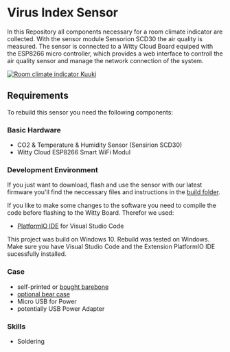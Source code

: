 # Virus Index Sensor
In this Repository all components necessary for a room climate indicator are collected.
With the sensor module Sensorion SCD30 the air quality is measured.
The sensor is connected to a Witty Cloud Board equiped with the ESP8266 micro controller,
which provides a web interface to controll the air quality sensor and manage the network connection of the system.

[![Room climate indicator Kuuki](https://kuuki.ch/wp-content/themes/kumoled/img/bg/header.jpg)](https://kuuki.ch)

## Requirements
To rebuild this sensor you need the following components:
### Basic Hardware
* CO2 & Temperature & Humidity Sensor (Sensirion SCD30)
* Witty Cloud ESP8266 Smart WiFi Modul

### Development Environment
If you just want to download, flash and use the sensor with our latest firmware you'll find the neccessary files and instructions in the [build folder](/build).

If you like to make some changes to the software you need to compile the code before flashing to the Witty Board. Therefor we used:
* [PlatformIO IDE](https://platformio.org/install/ide?install=vscode) for Visual Studio Code

This project was build on Windows 10.
Rebuild was tested on Windows.
Make sure you have Visual Studio Code and the Extension PlatformIO IDE sucessfully installed. 

### Case
* self-printed or [bought barebone](https://kuuki.ch) 
* [optional bear case](https://kuuki.ch)
* Micro USB for Power
* potentially USB Power Adapter

### Skills
* Soldering

<!-- ## Installation
Clone this repo to your computer:
``` git clone -->

